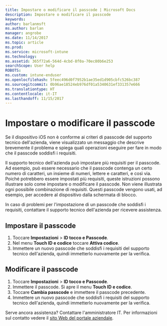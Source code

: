 ```yaml
---
title: Impostare o modificare il passcode | Microsoft Docs
description: Impostare o modificare il passcode
keywords: 
author: barlanmsft
ms.author: barlan
manager: angrobe
ms.date: 11/14/2017
ms.topic: article
ms.prod: 
ms.service: microsoft-intune
ms.technology: 
ms.assetid: 365f72a6-564d-4cbd-8f0a-70ec80b6e253
searchScope: User help
ROBOTS: 
ms.custom: intune-enduser
ms.openlocfilehash: 5feec496d0f7952b1ae35ed1d905cbfc526bc387
ms.sourcegitcommit: 0b96ae18524eb976df01a5340631ef331357e666
ms.translationtype: HT
ms.contentlocale: it-IT
ms.lasthandoff: 11/15/2017
---
```

# <a name="set-or-change-your-passcode"></a>Impostare o modificare il passcode

Se il dispositivo iOS non è conforme ai criteri di passcode del supporto tecnico dell'azienda, viene visualizzato un messaggio che descrive brevemente il problema e spiega quali operazioni eseguire per fare in modo che il passcode soddisfi i requisiti.

Il supporto tecnico dell'azienda può impostare più requisiti per il passcode. Ad esempio, può essere necessario che il passcode contenga un certo numero di caratteri, un insieme di numeri, lettere e caratteri, e così via. Poiché potrebbero essere impostati più requisiti, queste istruzioni possono illustrare solo come impostare o modificare il passcode. Non viene illustrata ogni possibile combinazione di requisiti. Questi passcode vengono usati, ad esempio, per accedere al dispositivo dalla schermata di blocco.

In caso di problemi per l'impostazione di un passcode che soddisfi i requisiti, contattare il supporto tecnico dell'azienda per ricevere assistenza.

## <a name="set-your-passcode"></a>Impostare il passcode

1. Toccare **Impostazioni** > **ID tocco e Passcode**.
2. Nel menu **Touch ID e codice** toccare **Attiva codice**.
3. Immettere un nuovo passcode che soddisfi i requisiti del supporto tecnico dell'azienda, quindi immetterlo nuovamente per la verifica.

## <a name="change-your-passcode"></a>Modificare il passcode

1. Toccare **Impostazioni** > **ID tocco e Passcode**.
2. Immettere il passcode. Si apre il menu **Touch ID e codice**.
2. Toccare **Cambia passcode** e immettere il passcode precedente.
3. Immettere un nuovo passcode che soddisfi i requisiti del supporto tecnico dell'azienda, quindi immetterlo nuovamente per la verifica.

Serve ancora assistenza? Contattare l'amministratore IT. Per informazioni sul contatto vedere il [sito Web del portale aziendale](https://portal.manage.microsoft.com).
